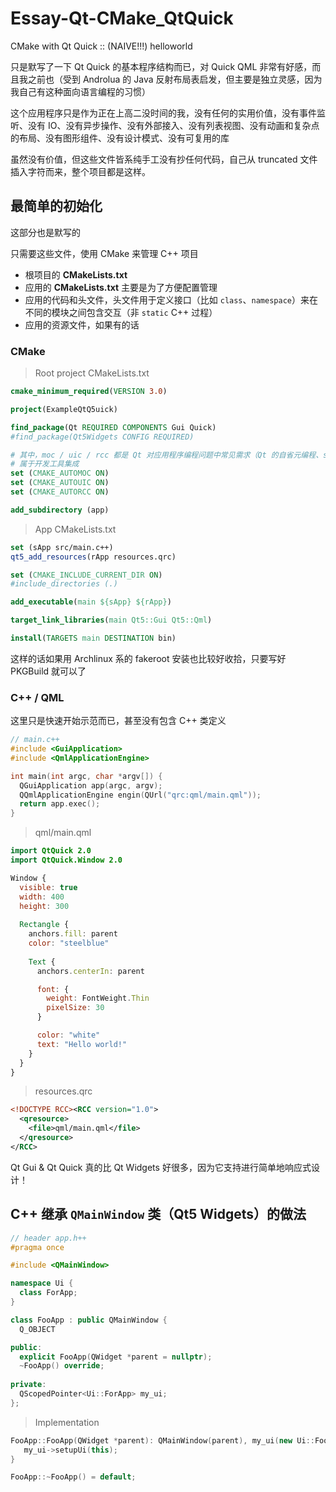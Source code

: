 # Essay-Qt-CMake_QtQuick

CMake with Qt Quick :: (NAIVE!!!) helloworld

只是默写了一下 Qt Quick 的基本程序结构而已，对 Quick QML 非常有好感，而且我之前也（受到 Androlua 的 Java 反射布局表启发，但主要是独立灵感，因为我自己有这种面向语言编程的习惯）

这个应用程序只是作为正在上高二没时间的我，没有任何的实用价值，没有事件监听、没有 IO、没有异步操作、没有外部接入、没有列表视图、没有动画和复杂点的布局、没有图形组件、没有设计模式、没有可复用的库

虽然没有价值，但这些文件皆系纯手工没有抄任何代码，自己从 truncated 文件插入字符而来，整个项目都是这样。

## 最简单的初始化

这部分也是默写的

只需要这些文件，使用 CMake 来管理 C++ 项目

+ 根项目的 __CMakeLists.txt__
+ 应用的 __CMakeLists.txt__ 主要是为了方便配置管理
+ 应用的代码和头文件，头文件用于定义接口（比如 `class`、`namespace`）来在不同的模块之间包含交互（非 `static` C++ 过程）
+ 应用的资源文件，如果有的话

### CMake

> Root project CMakeLists.txt

```cmake
cmake_minimum_required(VERSION 3.0)

project(ExampleQtQ5uick)

find_package(Qt REQUIRED COMPONENTS Gui Quick)
#find_package(Qt5Widgets CONFIG REQUIRED)

# 其中，moc / uic / rcc 都是 Qt 对应用程序编程问题中常见需求（Qt 的自省元编程、signal / slots 和 UI 布局（基于 fixed size）、应用资源嵌入）的解决方案
# 属于开发工具集成
set (CMAKE_AUTOMOC ON)
set (CMAKE_AUTOUIC ON)
set (CMAKE_AUTORCC ON)

add_subdirectory (app)
```

> App CMakeLists.txt

```cmake
set (sApp src/main.c++)
qt5_add_resources(rApp resources.qrc)

set (CMAKE_INCLUDE_CURRENT_DIR ON)
#include_directories (.)

add_executable(main ${sApp} ${rApp})

target_link_libraries(main Qt5::Gui Qt5::Qml)

install(TARGETS main DESTINATION bin)
```

这样的话如果用 Archlinux 系的 fakeroot 安装也比较好收拾，只要写好 PKGBuild 就可以了


### C++ / QML

这里只是快速开始示范而已，甚至没有包含 C++ 类定义

```c++
// main.c++
#include <GuiApplication>
#include <QmlApplicationEngine>

int main(int argc, char *argv[]) {
  QGuiApplication app(argc, argv);
  QQmlApplicationEngine engin(QUrl("qrc:qml/main.qml"));
  return app.exec();
}
```

> qml/main.qml

```qml
import QtQuick 2.0
import QtQuick.Window 2.0

Window {
  visible: true
  width: 400
  height: 300
  
  Rectangle {
    anchors.fill: parent
    color: "steelblue"
    
    Text {
      anchors.centerIn: parent

      font: {
        weight: FontWeight.Thin
        pixelSize: 30
      }

      color: "white"
      text: "Hello world!"
    }
  }
}
```

> resources.qrc

```xml
<!DOCTYPE RCC><RCC version="1.0">
  <qresource>
    <file>qml/main.qml</file>
  </qresource>
</RCC>
```

Qt Gui & Qt Quick 真的比 Qt Widgets 好很多，因为它支持进行简单地响应式设计！

## C++ 继承 `QMainWindow` 类（Qt5 Widgets）的做法

```c++
// header app.h++
#pragma once

#include <QMainWindow>

namespace Ui {
  class ForApp;
}

class FooApp : public QMainWindow {
  Q_OBJECT

public:
  explicit FooApp(QWidget *parent = nullptr);
  ~FooApp() override;
  
private:
  QScopedPointer<Ui::ForApp> my_ui;
};
```

> Implementation

```c++
FooApp::FooApp(QWidget *parent): QMainWindow(parent), my_ui(new Ui::FooApp) {
   my_ui->setupUi(this);
}

FooApp::~FooApp() = default;
```

